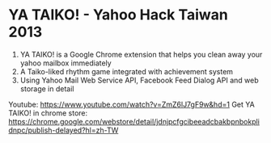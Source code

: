 # YA TAIKO! - Yahoo Hack Taiwan 2013

1. YA TAIKO! is a Google Chrome extension that helps you clean away your yahoo mailbox immediately 
2. A Taiko-liked rhythm game integrated with achievement system
3. Using Yahoo Mail Web Service API, Facebook Feed Dialog API and web storage in detail

Youtube: https://www.youtube.com/watch?v=ZmZ6lJ7gF9w&hd=1
Get YA TAIKO! in chrome store: https://chrome.google.com/webstore/detail/jdnjpcfgcibeeadcbakbpnbokplidnpc/publish-delayed?hl=zh-TW
